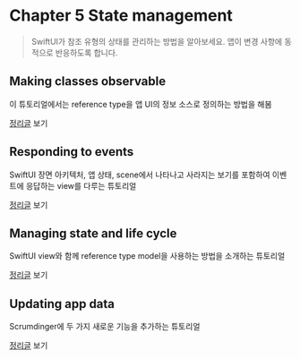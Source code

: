 # Chapter 5 State management

> SwiftUI가 참조 유형의 상태를 관리하는 방법을 알아보세요. 앱이 변경 사항에 동적으로 반응하도록 합니다.
> <br/>

## Making classes observable

이 튜토리얼에서는 reference type을 앱 UI의 정보 소스로 정의하는 방법을 해봄
<br/>

[정리글](https://github.com/BOLTB0X/SwiftUI/tree/main/iOS%20App%20Dev%20Tutorials/Chapter%205%20State%20management/01_%20Making%20classes%20observable) 보기
<br/>

## Responding to events

SwiftUI 장면 아키텍처, 앱 상태, scene에서 나타나고 사라지는 보기를 포함하여 이벤트에 응답하는 view를 다루는 튜토리얼
<br/>

[정리글](https://github.com/BOLTB0X/SwiftUI/tree/main/iOS%20App%20Dev%20Tutorials/Chapter%205%20State%20management/02_Responding%20to%20events) 보기
<br/>

## Managing state and life cycle

SwiftUI view와 함께 reference type model을 사용하는 방법을 소개하는 튜토리얼
<br/>

[정리글](https://github.com/BOLTB0X/SwiftUI/tree/main/iOS%20App%20Dev%20Tutorials/Chapter%205%20State%20management/03_Managing%20state%20and%20life%20cycle) 보기
<br/>

## Updating app data

Scrumdinger에 두 가지 새로운 기능을 추가하는 튜토리얼
<br/>

[정리글](https://github.com/BOLTB0X/SwiftUI/tree/main/iOS%20App%20Dev%20Tutorials/Chapter%205%20State%20management/04_UpdatingAppData) 보기
<br/>
